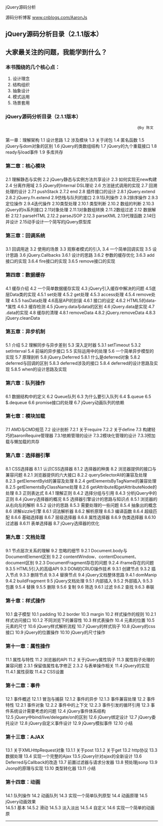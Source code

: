 jQuery源码分析

  源码分析博客
  www.cnblogs.com/AaronJs


jQuery源码分析目录（2.1.1版本）
-----------------------------------

  
大家最关注的问题，我能学到什么？
-----------------------------------
###  本书围绕的几个核心点：
1.	设计理念
2.	结构组织
3.	抽象设计
4.	模式运用
5.	场景套用


###  jQuery源码分析目录（2.1.1版本）
                                                                 @by 陈文
###  
第一章：理解架构
1.1 设计思路
1.2 涉及模块
1.3 关于闭包
1.4 匿名函数
1.5 jQuery与dom对象的区别
1.6 jQuery的类数组结构
1.7 jQuery的九个重载接口
1.8 ready与load事件
1.9 多库共存


###  第二章：核心模块
###  
2.1 理解静态与实例
2.2 jQuery静态与实例方法共享设计
2.3 如何实现无new构建
2.4 分离作用域
2.5 jQuery的Internal DSL理论
2.6 方法链式调用的实现
2.7 回溯处理的设计
2.7.1 pushStack
2.7.2 end
2.8 插件接口的设计
2.8.1 jQuery.extend
2.8.2 jQuery.fn.extend
2.9仿栈与队列的接口
2.9.1队列操作
2.9.2排序操作
2.9.3定位操作
2.9.4迭代操作
2.10类型处理
2.10.1 类型判断
2.10.2 数组的判断
2.10.3 jQuery的is系列接口
2.11对象处理
2.11.1对象数组转换
2.11.2数组过滤
2.12 数据解析
     2.12.1 parseHTML
     2.12.2 parseJSOP
     2.12.3 parseXML
2.13代理函数
2.14归并设计
2.15动手设计一个简写的jQuery原型库


###  第三章：回调系统
###  
3.1 回调用途
3.2 使用的场景
3.3 观察者模式的引入
3.4 一个简单回调实现
3.5 设计思路
3.6 jQuery.Callbacks 
3.6.1 设计的思路
3.6.2 参数的缓存优化
3.6.3 add接口的实现
3.6.4 fire接口的实现
3.6.5 remove接口的实现

###  第四章：数据缓存
###  
4.1 缓存介绍
4.2 一个简单数据缓存实现
4.3 jQuery引入缓存中解决的问题
4.5底层Data类的实现
4.5.1 set处理
4.5.2 get处理
4.5.3 access处理
4.5.4 remove处理
4.5.5 hasData处理
4.6高层API的封装
4.6.1 接口的设定 
4.6.2 HTML5的data-*属性
4.6.3 缓存检测
4.5 jQuery.data与data的区别
4.6 jQuery.data是实现
4.7 .data的实现
4.8 缓存的清理
4.8.1 removeData
4.8.2 jQuery.removeData
4.8.3 jQuery.cleanData


###  第五章：异步机制
###  
5.1 介绍
5.2 理解同步与异步差别
5.3 深入定时器
5.3.1 setTimeout
5.3.2 setInterval
5.4 前端的异步接口
5.5 实际运用中的处理
5.6 一个简单异步模型的实现
5.7 原理剖析
5.8 jQuery.Deferred
    5.8.1 什么是deferred对象
    5.8.2 deferred与回调的区别
    5.8.3 deferred涉及的接口
    5.8.4 deferred的设计思路及实现
    5.8.5 when的设计思路及实现


###  第六章：队列操作
###  
6.1 数据结构中的定义
6.2 Queue队列
6.3 为什么要引入队列
6.4 $.queue
6.5 $.dequeue
6.6 promise接口的处理
6.7 jQuery动画队列的依赖


###  第七章：模块加载
###  
7.1 AMD与CMD规范
7.2 设计剖析
    7.2.1 关于require
    7.2.2 关于define
7.3 构建轻巧的aaronRequire管理器
7.3.1依赖管理的设计
7.3.2模块化管理的设计
    7.3.3预加载与懒加载的共存


###  第八章：选择器引擎
###  
8.1 CSS选择器
8.1.1 认识CSS选择器
8.1.2 选择器的种类
8.2 浏览器提供的接口与兼容问题
    8.2.1 浏览器提供的六大接口
    8.2.2 querySelectorAll的兼容及处理
    8.2.3 getElementById的兼容及处理
    8.2.4 getElementsByTagName的兼容处理
    8.2.5 getElementsByClassName处理
    8.2.6 getAttribute和getAttributeNode的处理
8.3 正则表达式
    8.4.1 理解正则
    8.4.2 选择分组与引用
    8.4.3 分析jQuery中的正则
8.4 jQuery选择器的概况
8.5 选择器引擎设计的思路与知识点 
    8.5.1 浏览器的从右向左的解析
8.5.2 设计的思路
8.5.3 需要处理的一些问题
8.5.4 抽象出的概念
8.6 详解sizzle引擎
    8.6.1 词法解析器
    8.6.2 解析原理
    8.6.3 编译函数
    8.6.4 超级匹配
    8.6.6 基础选择器
    8.6.7 层级选择器
    8.6.8 属性选择器
    8.6.9 伪类选择器
    8.6.10 过滤器
    8.6.11 表单选择器
8.7 jQuery选择器的优化


###  第九章：文档处理
###  
9.1 节点层次关系的理解
9.2 忽略的细节
     9.2.1 Document.body与DocumentElement区别
     9.2.2 contentWindow、contentDocument、document区别
     9.2.3 DocumentFragment存在的问题
     9.2.4 iframe存在的问题
     9.3.5 HTML5引入的高级API
9.3 DOM的CRUD操作技术
     9.3.1 创建节点
     9.3.2 插入节点
     9.3.3 删除节点
     9.3.4 替换节点
9.4 jQuery文档整体思路
     9.4.1 domManip
     9.4.2 buildFragment
9.5 jQuery文档处理
     9.5.1 内部插入
     9.5.2 外部插入
     9.5.3 包裹
     9.5.4 替换
     9.5.5 删除
     9.5.6 复制
9.6 筛选
     9.6.1 过滤
     9.6.2 查找
     9.6.3 串联


###  第十章：样式操作
###  
10.1 盒子模型
     10.1 padding
     10.2 border
     10.3 margin
10.2 样式操作的规则
     10.2.1 样式访问接口
     10.1.2 不同浏览下的兼容性
10.3 样式表操作
10.4 元素的位置
10.5 元素的尺寸
10.6 jQuery样式解析流程
10.7 jQuery的样式钩子
10.8 jQuery的css接口
10.9 jQuery的位置操作
10.10 jQuery的尺寸操作


###  第十一章：属性操作
###  
11.1 属性与特性
11.2 浏览器的API
11.2 关于jQuery属性钩子
11.3 属性钩子处理的兼容问题
     2.3.1 保留值属性名字修正
     2.3.2 与表单操作相关
11.4 jQuery的实现
     11.4.1 属性获取
     11.4.2 CSS设置


###  第十二章：事件
###  
12.1 事件概述
     12.1.1 冒泡与捕获
     12.1.2 事件的异步
     12.1.3 事件兼容处理
12.2 事件特性
     12.2.1 事件对象
     12.2.2 事件中的上下文
     12.2.3 事件引发的循环引用
12.3 事件系统设计需要考虑的问题
12.4 jQuery事件体系结构   
12.5 jQuery中bind/live/delegate/on的区别
12.6 jQuery绑定设计
12.7 jQuery委托设计
12.8 jQuery自定义事件设计
12.9 jQuery模拟事件 
12.10 小结    


###  第十三章：AJAX
###  
13.1 关于XMLHttpRequest对象
     13.1.1 关于post
     13.1.2 关于get
13.2 http协议
13.3 数据处理
13.4 实现一个完整的Ajax
13.5 jQuery针对ajax的全新设计
13.6 Deferred与Callback的改造
13.7 前置过滤器与请求分发器
13.8 预处理jsonp
13.9 Jsonp的原理与实现
13.10 类型转化器
13.11 小结


###  第十四章：动画
###  
14.1 队列操作
14.2 动画队列
14.3 实现一个简单队列原型
14.4 动画原理
14.5 jQuery动画效果  
     14.5.1 基本
     14.5.2 滑动
     14.5.3 淡入淡出
     14.5.4 自定义
14.6 实现一个简单的动画原


	
-----------------------------------

